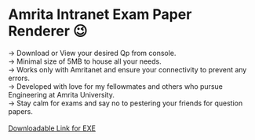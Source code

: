 # Amrita Intranet Exam Paper Renderer :wink:
-> Download or View your desired Qp from console.<br />
-> Minimal size of 5MB to house all your needs.<br />
-> Works only with Amritanet and ensure your connectivity to prevent any errors.<br />
-> Developed with love for my fellowmates and others who pursue Engineering at Amrita University.<br />
-> Stay calm for exams and say no to pestering your friends for question papers.<br /><br/>
[Downloadable Link for EXE](http://bit.ly/amritaqpapers)